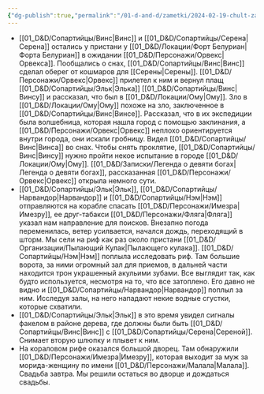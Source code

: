 ```yaml
---
{"dg-publish":true,"permalink":"/01-d-and-d/zametki/2024-02-19-chult-zametki-o-sessii/","created":"2024-11-09T09:06:49.786+03:00","updated":"2024-03-05T00:28:55.117+03:00"}
---
```



- [[01_D&D/Сопартийцы/Винс\|Винс]] и [[01_D&D/Сопартийцы/Серена\|Серена]] остались у пристани у [[01_D&D/Локации/Форт Белуриан\|Форта Белуриан]] в ожидании [[01_D&D/Персонажи/Орвекс\|Орвекса]]. Пообщались о снах, [[01_D&D/Сопартийцы/Винс\|Винс]] сделал оберег от кошмаров для [[Серены\|Серены]]. [[01_D&D/Персонажи/Орвекс\|Орвекс]] прилетел к ним и вернул плащ [[01_D&D/Сопартийцы/Эльк\|Элька]] [[01_D&D/Сопартийцы/Винс\|Винсу]] и рассказал, что был в [[01_D&D/Локации/Ому\|Ому]]. Зло в [[01_D&D/Локации/Ому\|Ому]] похоже на зло, заключенное в [[01_D&D/Сопартийцы/Винс\|Винсе]]. Рассказал, что в их экспедиции была волшебница, которая нашла город с помощью заклинания, а [[01_D&D/Персонажи/Орвекс\|Орвекс]] неплохо ориентируется внутри города, они искали гробницу. Видел [[01_D&D/Сопартийцы/Винс\|Винса]] во снах. Чтобы снять проклятие, [[01_D&D/Сопартийцы/Винс\|Винсу]] нужно пройти некое испытание в городе [[01_D&D/Локации/Ому\|Ому]]. [[01_D&D/Записки/Легенда о девяти богах\|Легенда о девяти богах]], рассказанная [[01_D&D/Персонажи/Орвекс\|Орвекс]] открыла немного сути. 
- [[01_D&D/Сопартийцы/Эльк\|Эльк]], [[01_D&D/Сопартийцы/Нарвандор\|Нарвандор]] и [[01_D&D/Сопартийцы/Нэм\|Нэм]] отправляются на корабле спасать [[01_D&D/Персонажи/Имезра\|Имезру]], ее друг-табакси [[01_D&D/Персонажи/Фляга\|Фляга]] указал нам направление для поисков. Внезапно погода переменилась, ветер усилвается, начался дождь, переходящий в шторм. Мы сели на риф как раз около пристани [[01_D&D/Организации/Пылающий Кулак\|Пылающего кулака]]. [[01_D&D/Сопартийцы/Нэм\|Нэм]] поплыла исследовать риф. Там большие ворота, за ними огромный зал для приемов, в дальней части находится трон украшенный акульими зубами. Все выглядит так, как будто используется, несмотря на то, что все затоплено. Его давно не видно и [[01_D&D/Сопартийцы/Нарвандор\|Нарвандор]] поплыл за ним. Исследуя залы, на него нападают некие водные сгустки, которые схватили.
- [[01_D&D/Сопартийцы/Эльк\|Эльк]] в это время увидел сигналы факелом в районе дерева, где должны были быть [[01_D&D/Сопартийцы/Винс\|Винс]] с [[01_D&D/Сопартийцы/Серена\|Сереной]]. Снимает вторую шлюпку и плывет к ним.
- На кораловом рифе оказался большой дворец. Там обнаружили [[01_D&D/Персонажи/Имезра\|Имезру]], которая выходит за муж за морида-женщину по имени [[01_D&D/Персонажи/Малала\|Малала]]. Свадьба завтра. Мы решили остаться во дворце и дождаться свадьбы. 
